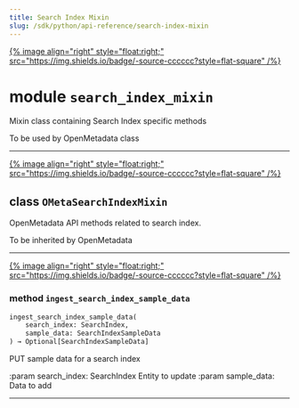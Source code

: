 ```yaml
---
title: Search Index Mixin
slug: /sdk/python/api-reference/search-index-mixin
---
```




[{% image align="right" style="float:right;" src="https://img.shields.io/badge/-source-cccccc?style=flat-square" /%}](https://github.com/open-metadata/OpenMetadata/tree/main/ingestion/src/metadata/ingestion/ometa/mixins/search_index_mixin.py#L0")

# module `search_index_mixin`
Mixin class containing Search Index specific methods 

To be used by OpenMetadata class 



---

[{% image align="right" style="float:right;" src="https://img.shields.io/badge/-source-cccccc?style=flat-square" /%}](https://github.com/open-metadata/OpenMetadata/tree/main/ingestion/src/metadata/ingestion/ometa/mixins/search_index_mixin.py#L29")

## class `OMetaSearchIndexMixin`
OpenMetadata API methods related to search index. 

To be inherited by OpenMetadata 




---

[{% image align="right" style="float:right;" src="https://img.shields.io/badge/-source-cccccc?style=flat-square" /%}](https://github.com/open-metadata/OpenMetadata/tree/main/ingestion/src/metadata/ingestion/ometa/mixins/search_index_mixin.py#L38")

### method `ingest_search_index_sample_data`

```python
ingest_search_index_sample_data(
    search_index: SearchIndex,
    sample_data: SearchIndexSampleData
) → Optional[SearchIndexSampleData]
```

PUT sample data for a search index 

:param search_index: SearchIndex Entity to update :param sample_data: Data to add 




---


